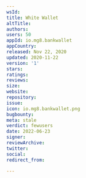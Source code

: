 ```yaml
---
wsId: 
title: White Wallet
altTitle: 
authors: 
users: 50
appId: io.mg8.bankwallet
appCountry: 
released: Nov 22, 2020
updated: 2020-11-22
version: '1'
stars: 
ratings: 
reviews: 
size: 
website: 
repository: 
issue: 
icon: io.mg8.bankwallet.png
bugbounty: 
meta: stale
verdict: fewusers
date: 2022-06-23
signer: 
reviewArchive: 
twitter: 
social: 
redirect_from: 

---
```


